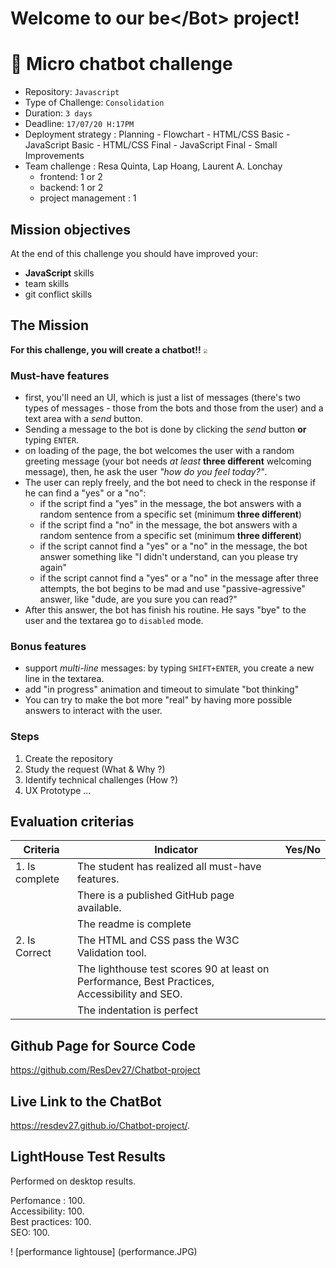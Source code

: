 # Welcome to our **be&lt;&sol;</a>Bot&gt;** project!

# 💬 Micro chatbot challenge

- Repository: `Javascript`
- Type of Challenge:  `Consolidation`
- Duration: `3 days`
- Deadline: `17/07/20 H:17PM`
- Deployment strategy : Planning - Flowchart - HTML/CSS Basic - JavaScript Basic - HTML/CSS Final - JavaScript Final - Small Improvements
- Team challenge : Resa Quinta, Lap Hoang, Laurent A. Lonchay
  - frontend: 1 or 2
  - backend: 1 or 2
  - project management : 1

## Mission objectives 

At the end of this challenge you should have improved your:

- **JavaScript** skills
- team skills
- git conflict skills

## The Mission

**For this challenge, you will create a chatbot!!**   			<img src="https://media.giphy.com/media/l3q2LNVExEP0z9CrS/giphy.gif" style="zoom:40%;" />

### Must-have features

- first, you'll need an UI,  which is just a list of messages (there's two types of messages - those from the bots and those from the user) 
  and a text area with a _send_ button.
- Sending a message to the bot is done by clicking the _send_ button **or** typing `ENTER`.  
- on loading of the page, the bot welcomes the user with a random greeting message 
  (your bot needs _at least_ **three different** welcoming message), then, he ask the user _"how do you feel today?"_.
- The user can reply freely, and the bot need to check in the response if he can find a "yes" or a "no":
  - if the script find a "yes" in the message, the bot answers with a random sentence from a specific set (minimum **three different**) 
  - if the script find a "no" in the message, the bot answers with a random sentence from a specific set (minimum **three different**)
  - if the script cannot find a "yes" or a "no" in the message, the bot answer something like "I didn't understand, can you please try again"
  - if the script cannot find a "yes" or a "no" in the message after three attempts, the bot begins to be mad and use "passive-agressive" answer, like "dude, are you sure you can read?"
- After this answer, the bot has finish his routine. He says "bye" to the user and the textarea go to `disabled` mode.

### Bonus features

- support _multi-line_ messages: by typing `SHIFT+ENTER`, you create a new line in the textarea.
- add "in progress" animation and timeout to simulate "bot thinking"
- You can try to make the bot more "real" by having more possible answers to interact with the user.

### Steps

1. Create the repository
2. Study the request (What & Why ?)
3. Identify technical challenges (How ?)
4. UX Prototype ...

## Evaluation criterias

| Criteria       | Indicator                                                    | Yes/No |
| -------------- | ------------------------------------------------------------ | ------ |
| 1. Is complete | The student has realized all must-have features.             |        |
|                | There is a published GitHub page available.                  |        |
|                | The readme is complete                                       |        |
| 2. Is Correct  | The HTML and CSS pass the W3C Validation tool.               |        |
|                | The lighthouse test scores 90 at least on Performance, Best Practices, Accessibility and SEO. |        |
|                | The indentation is perfect                                   |        |

## Github Page for Source Code

https://github.com/ResDev27/Chatbot-project

## Live Link to the ChatBot
https://resdev27.github.io/Chatbot-project/.

## LightHouse Test Results
Performed on desktop results.

Perfomance : 100.\
Accessibility: 100. \
Best practices: 100. \
SEO: 100.

! [performance lightouse] (performance.JPG)

